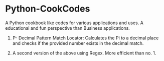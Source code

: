 # Python-CookCodes

A Python cookbook like codes for various applications and uses. A educational and fun perspective than Business applications.

1. P- Decimal Pattern Match Locator: Calculates the Pi to a decimal place and checks if the provided number exists in the decimal match.

2. A second version of the above using Regex. More efficient than no. 1.
